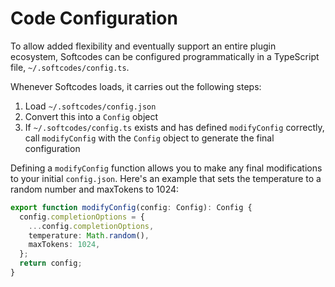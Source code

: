 # Code Configuration

To allow added flexibility and eventually support an entire plugin ecosystem, Softcodes can be configured programmatically in a TypeScript file, `~/.softcodes/config.ts`.

Whenever Softcodes loads, it carries out the following steps:

1. Load `~/.softcodes/config.json`
2. Convert this into a `Config` object
3. If `~/.softcodes/config.ts` exists and has defined `modifyConfig` correctly, call `modifyConfig` with the `Config` object to generate the final configuration

Defining a `modifyConfig` function allows you to make any final modifications to your initial `config.json`. Here's an example that sets the temperature to a random number and maxTokens to 1024:

```typescript title="~/.softcodes/config.ts"
export function modifyConfig(config: Config): Config {
  config.completionOptions = {
    ...config.completionOptions,
    temperature: Math.random(),
    maxTokens: 1024,
  };
  return config;
}
```
